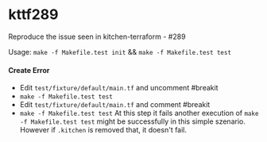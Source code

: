 # kttf289
Reproduce the issue seen in kitchen-terraform - #289

Usage:
`make -f Makefile.test init` &&
`make -f Makefile.test test`
#### Create Error
- Edit `test/fixture/default/main.tf` and uncomment #breakit
- `make -f Makefile.test test`
- Edit `test/fixture/default/main.tf` and comment #breakit
- `make -f Makefile.test test`
At this step it fails another execution of `make -f Makefile.test test` might be successfully in this simple szenario.
However if `.kitchen` is removed that, it doesn't fail.
